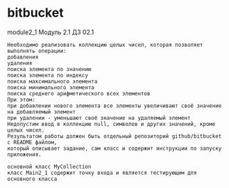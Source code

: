 # bitbucket
module2_1
Модуль 2.1
ДЗ 02.1

    Необходимо реализовать коллекцию целых чисел, которая позволяет выполнять операции:
    добавления
    удаления
    поиска элемента по значению
    поиска элемента по индексу
    поиска максимального элемента
    поиска минимального элемента
    поиска среднего арифметического всех элементов
    При этом:
    при добавлении нового элемента все элементы увеличивают своё значение на добавляемый элемент
    при удалении - уменьшают своё значение на удаляемый элемент
    Недопустим ввод в коллекцию null, символов и других значений, кроме целых чисел.
    Результатом работы должен быть отдельный репозиторий github/bitbucket с README файлом,
    который описывает задание, сам класс и содержит инструкции по запуску приложения.
    
    основной класс MyCollection
    класс Main2_1 содержит точку входа и является тестирующим для основного класса
    

